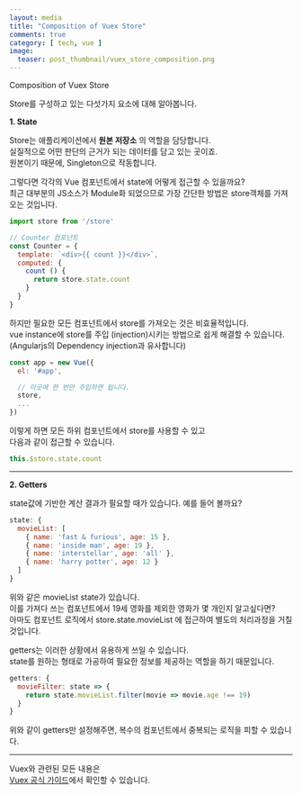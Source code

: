 ```yaml
---
layout: media
title: "Composition of Vuex Store"
comments: true
category: [ tech, vue ]
image:
  teaser: post_thumbnail/vuex_store_composition.png
---
```


Composition of Vuex Store

Store를 구성하고 있는 다섯가지 요소에 대해 알아봅니다.

**1. State**  

Store는 애플리케이션에서 **원본 저장소** 의 역할을 담당합니다.  
실질적으로 어떤 판단의 근거가 되는 데이터를 담고 있는 곳이죠.  
원본이기 때문에, Singleton으로 작동합니다.

그렇다면 각각의 Vue 컴포넌트에서 state에 어떻게 접근할 수 있을까요?  
최근 대부분의 JS소스가 Module화 되었으므로 가장 간단한 방법은 store객체를 가져오는 것입니다.  

```js
import store from '/store'

// Counter 컴포넌트
const Counter = {
  template: `<div>{{ count }}</div>`,
  computed: {
    count () {
      return store.state.count
    }
  }
}  
```

하지만 필요한 모든 컴포넌트에서 store를 가져오는 것은 비효율적입니다.  
vue instance에 store를 주입 (injection)시키는 방법으로 쉽게 해결할 수 있습니다.  
(Angularjs의 Dependency injection과 유사합니다)

```js
const app = new Vue({
  el: '#app',

  // 이곳에 한 번만 주입하면 됩니다.
  store,
  ...
})
```

이렇게 하면 모든 하위 컴포넌트에서 store를 사용할 수 있고  
다음과 같이 접근할 수 있습니다.

```js
this.$store.state.count
```

-----

**2. Getters**  

state값에 기반한 계산 결과가 필요할 때가 있습니다.
예를 들어 볼까요?

```js
state: {
  movieList: [
    { name: 'fast & furious', age: 15 },
    { name: 'inside man', age: 19 },
    { name: 'interstellar', age: 'all' },
    { name: 'harry potter', age: 12 }
  ]
}
```

위와 같은 movieList state가 있습니다.  
이를 가져다 쓰는 컴포넌트에서 19세 영화를 제외한 영화가 몇 개인지 알고싶다면?  
아마도 컴포넌트 로직에서 store.state.movieList 에 접근하여 별도의 처리과정을 거칠 것입니다.  

getters는 이러한 상황에서 유용하게 쓰일 수 있습니다.  
state를 원하는 형태로 가공하여 필요한 정보를 제공하는 역할을 하기 때문입니다.  

```js
getters: {
  movieFilter: state => {
    return state.movieList.filter(movie => movie.age !== 19)
  }
}
```

위와 같이 getters만 설정해주면, 복수의 컴포넌트에서 중복되는 로직을 피할 수 있습니다.  

-----





Vuex와 관련된 모든 내용은  
[Vuex 공식 가이드](https://vuex.vuejs.org/kr/guide/)에서 확인할 수 있습니다.  
